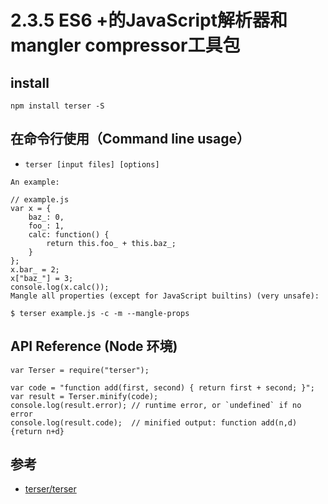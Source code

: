 # 2.3.5 ES6 +的JavaScript解析器和mangler compressor工具包


## install
```
npm install terser -S
```

## 在命令行使用（Command line usage）

- `terser [input files] [options]`

```
An example:

// example.js
var x = {
    baz_: 0,
    foo_: 1,
    calc: function() {
        return this.foo_ + this.baz_;
    }
};
x.bar_ = 2;
x["baz_"] = 3;
console.log(x.calc());
Mangle all properties (except for JavaScript builtins) (very unsafe):

$ terser example.js -c -m --mangle-props
```


## API Reference (Node 环境)

```
var Terser = require("terser");

var code = "function add(first, second) { return first + second; }";
var result = Terser.minify(code);
console.log(result.error); // runtime error, or `undefined` if no error
console.log(result.code);  // minified output: function add(n,d){return n+d}
```



## 参考
- [terser/terser](https://github.com/terser/terser)
